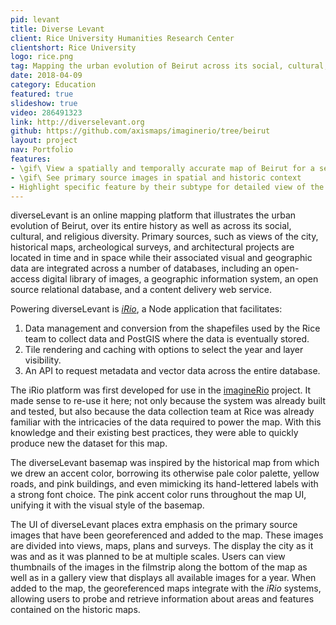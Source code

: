 ```yaml
---
pid: levant
title: Diverse Levant
client: Rice University Humanities Research Center
clientshort: Rice University
logo: rice.png
tag: Mapping the urban evolution of Beirut across its social, cultural, and religious diversity
date: 2018-04-09
category: Education
featured: true
slideshow: true
video: 286491323
link: http://diverselevant.org
github: https://github.com/axismaps/imaginerio/tree/beirut
layout: project
nav: Portfolio
features:
- \gif\ View a spatially and temporally accurate map of Beirut for a selected year
- \gif\ See primary source images in spatial and historic context
- Highlight specific feature by their subtype for detailed view of the city
---
```


diverseLevant is an online mapping platform that illustrates the urban evolution of Beirut, over its entire history as well as across its social, cultural, and religious diversity. Primary sources, such as views of the city, historical maps, archeological surveys, and architectural projects are located in time and in space while their associated visual and geographic data are integrated across a number of databases, including an open-access digital library of images, a geographic information system, an open source relational database, and a content delivery web service.

Powering diverseLevant is [_iRio_](https://github.com/axismaps/irio), a Node application that facilitates:

1. Data management and conversion from the shapefiles used by the Rice team to collect data and PostGIS where the data is eventually stored.
2. Tile rendering and caching with options to select the year and layer visibility.
3. An API to request metadata and vector data across the entire database.

The iRio platform was first developed for use in the [imagineRio](/projects/rio) project. It made sense to re-use it here; not only because the system was already built and tested, but also because the data collection team at Rice was already familiar with the intricacies of the data required to power the map. With this knowledge and their existing best practices, they were able to quickly produce new the dataset for this map.

The diverseLevant basemap was inspired by the historical map from which we drew an accent color, borrowing its otherwise pale color palette, yellow roads, and pink buildings, and even mimicking its hand-lettered labels with a strong font choice. The pink accent color runs throughout the map UI, unifying it with the visual style of the basemap.

The UI of diverseLevant places extra emphasis on the primary source images that have been georeferenced and added to the map. These images are divided into views, maps, plans and surveys. The display the city as it was and as it was planned to be at multiple scales. Users can view thumbnails of the images in the filmstrip along the bottom of the map as well as in a gallery view that displays all available images for a year. When added to the map, the georeferenced maps integrate with the _iRio_ systems, allowing users to probe and retrieve information about areas and features contained on the historic maps.
